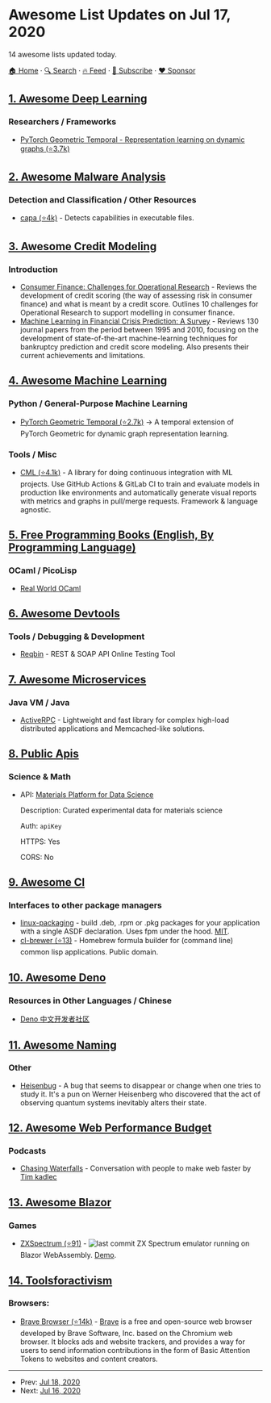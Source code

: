 # Awesome List Updates on Jul 17, 2020

14 awesome lists updated today.

[🏠 Home](/README.md) · [🔍 Search](https://www.trackawesomelist.com/search/) · [🔥 Feed](https://www.trackawesomelist.com/rss.xml) · [📮 Subscribe](https://trackawesomelist.us17.list-manage.com/subscribe?u=d2f0117aa829c83a63ec63c2f&id=36a103854c) · [❤️  Sponsor](https://github.com/sponsors/theowenyoung)



## [1. Awesome Deep Learning](/content/ChristosChristofidis/awesome-deep-learning/README.md)

### Researchers / Frameworks

*   [PyTorch Geometric Temporal - Representation learning on dynamic graphs (⭐3.7k)](https://github.com/gojek/feast)

## [2. Awesome Malware Analysis](/content/rshipp/awesome-malware-analysis/README.md)

### Detection and Classification / Other Resources

*   [capa (⭐4k)](https://github.com/fireeye/capa) - Detects capabilities in executable files.

## [3. Awesome Credit Modeling](/content/mourarthur/awesome-credit-modeling/README.md)

### Introduction

*   [Consumer Finance: Challenges for Operational Research](https://www.jstor.org/stable/40540227) - Reviews the development of credit scoring (the way of assessing risk in consumer finance) and what is meant by a credit score. Outlines 10 challenges for Operational Research to support modelling in consumer finance.
*   [Machine Learning in Financial Crisis Prediction: A Survey](https://ieeexplore.ieee.org/document/6069610) - Reviews 130 journal papers from the period between 1995 and 2010, focusing on the development of state-of-the-art machine-learning techniques for bankruptcy prediction and credit score modeling. Also presents their current achievements and limitations.

## [4. Awesome Machine Learning](/content/josephmisiti/awesome-machine-learning/README.md)

### Python / General-Purpose Machine Learning

*   [PyTorch Geometric Temporal (⭐2.7k)](https://github.com/benedekrozemberczki/pytorch_geometric_temporal) -> A temporal extension of PyTorch Geometric for dynamic graph representation learning.

### Tools / Misc

*   [CML (⭐4.1k)](https://github.com/iterative/cml) - A library for doing continuous integration with ML projects. Use GitHub Actions & GitLab CI to train and evaluate models in production like environments and automatically generate visual reports with metrics and graphs in pull/merge requests. Framework & language agnostic.

## [5. Free Programming Books (English, By Programming Language)](/content/EbookFoundation/free-programming-books/README.md)

### OCaml / PicoLisp

*   [Real World OCaml](https://dev.realworldocaml.org/toc.html)

## [6. Awesome Devtools](/content/moimikey/awesome-devtools/README.md)

### Tools / Debugging & Development

*   [Reqbin](https://reqbin.com/) - REST & SOAP API Online Testing Tool

## [7. Awesome Microservices](/content/mfornos/awesome-microservices/README.md)

### Java VM / Java

*   [ActiveRPC](https://rpc.activej.io) - Lightweight and fast library for complex high-load distributed applications and Memcached-like solutions.

## [8. Public Apis](/content/public-apis/public-apis/README.md)

### Science & Math

- API: [Materials Platform for Data Science](https://mpds.io)

  Description: Curated experimental data for materials science

  Auth: `apiKey`

  HTTPS: Yes

  CORS: No



## [9. Awesome Cl](/content/CodyReichert/awesome-cl/README.md)

### Interfaces to other package managers

*   [linux-packaging](https://gitlab.com/ralt/linux-packaging) - build .deb, .rpm or .pkg packages for your application with a single ASDF declaration. Uses fpm under the hood. [MIT](https://opensource.org/licenses/MIT).
*   [cl-brewer (⭐13)](https://github.com/can3p/cl-brewer) - Homebrew formula builder for (command line) common lisp applications. Public domain.

## [10. Awesome Deno](/content/denolib/awesome-deno/README.md)

### Resources in Other Languages / Chinese

*   [Deno 中文开发者社区](https://deno.js.cn)

## [11. Awesome Naming](/content/gruhn/awesome-naming/README.md)

### Other

*   [Heisenbug](https://en.wikipedia.org/wiki/Heisenbug) - A bug that seems to disappear or change when one tries to study it. It's a pun on Werner Heisenberg who discovered that the act of observing quantum systems inevitably alters their state.

## [12. Awesome Web Performance Budget](/content/pajaydev/awesome-web-performance-budget/README.md)

### Podcasts

*   [Chasing Waterfalls](https://chasingwaterfalls.io/) - Conversation with people to make web faster by [Tim kadlec](https://timkadlec.com/)

## [13. Awesome Blazor](/content/AdrienTorris/awesome-blazor/README.md)

### Games

*   [ZXSpectrum (⭐91)](https://github.com/EngstromJimmy/ZXSpectrum) - ![last commit](https://img.shields.io/github/last-commit/EngstromJimmy/ZXSpectrum?style=flat-square\&cacheSeconds=86400) ZX Spectrum emulator running on Blazor WebAssembly. [Demo](https://zxspectrum.azurewebsites.net/).

## [14. Toolsforactivism](/content/drewrwilson/toolsforactivism/README.md)

### Browsers:

*   [Brave Browser (⭐14k)](https://github.com/brave/brave-browser) - [Brave](https://brave.com/) is a free and open-source web browser developed by Brave Software, Inc. based on the Chromium web browser. It blocks ads and website trackers, and provides a way for users to send information contributions in the form of Basic Attention Tokens to websites and content creators.

---

- Prev: [Jul 18, 2020](/content/2020/07/18/README.md)
- Next: [Jul 16, 2020](/content/2020/07/16/README.md)